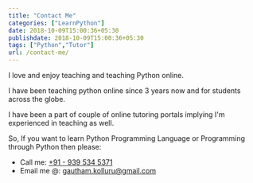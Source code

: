 ```yaml
---
title: "Contact Me"
categories: ["LearnPython"]
date: 2018-10-09T15:00:36+05:30
publishdate: 2018-10-09T15:00:36+05:30
tags: ["Python","Tutor"]
url: /contact-me/
---
```


I love and enjoy teaching and teaching Python online.

I have been teaching python online since 3 years now and for students across the globe.

I have been a part of couple of online tutoring portals implying I'm experienced in teaching as well.

So, If you want to learn Python Programming Language or Programming through Python then please:

-   Call me: <a href="tel:{{ .Site.Params.Social.Mobile }}">+91 - 939 534 5371</a>
-   Email me @: <a href="mailto:{{ .Site.Params.Social.Email }}">gautham.kolluru@gmail.com</a>